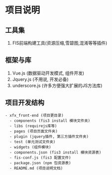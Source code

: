 # 项目说明

## 工具集

1. FIS前端构建工具(资源压缩,雪碧图,混淆等等插件)

## 框架与库

1. Vue.js (数据驱动开发模式, 组件开发)
2. Jquery.js (不用说, 开发必备)
3. underscore.js (许多方便强大扩展的JS方法库)

## 项目开发结构
    - xfx_front-end (项目更目录)
      - components (fis3 install 模块文件夹)
      - libs (requirejs库等)
      - pages (项目页面文件夹)
      - plugin (jquery插件, 第三方插件文件夹)
      - test (单元测试文件夹)
      - widgets (组件模块)
      - components.json (fis3 install 模块资源表)
      - fis-conf.js (fis3 配置文件)
      - package.json (npm 包资源表)
      - README.md (项目说明文档)

